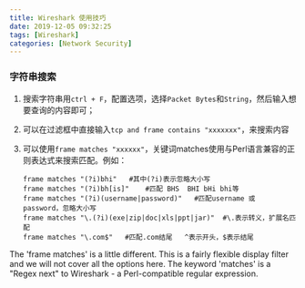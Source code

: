 ```yaml
---
title: Wireshark 使用技巧
date: 2019-12-05 09:32:25
tags: [Wireshark]
categories: [Network Security]
---
```



### 字符串搜索

1. 搜索字符串用`ctrl + F`，配置选项，选择`Packet Bytes`和`String`，然后输入想要查询的内容即可；

2. 可以在过滤框中直接输入`tcp and frame contains "xxxxxxx"`，来搜索内容

3. 可以使用`frame matches "xxxxxx"`，关键词matches使用与Perl语言兼容的正则表达式来搜索匹配。例如：

   ```
   frame matches "(?i)bhi"   #其中(?i)表示忽略大小写
   frame matches "(?i)bh[is]"    #匹配 BHS  BHI bHi bhi等
   frame matches "(?i)(username|password)"   #匹配username 或 password，忽略大小写
   frame matches "\.(?i)(exe|zip|doc|xls|ppt|jar)"  #\.表示转义，扩展名匹配
   frame matches "\.com$"   #匹配.com结尾   ^表示开头，$表示结尾
   ```













 The 'frame matches' is a little different. This is a fairly flexible display filter and we will not cover all the options here. The keyword 'matches' is a "Regex next" to Wireshark - a Perl-compatible regular expression. 


